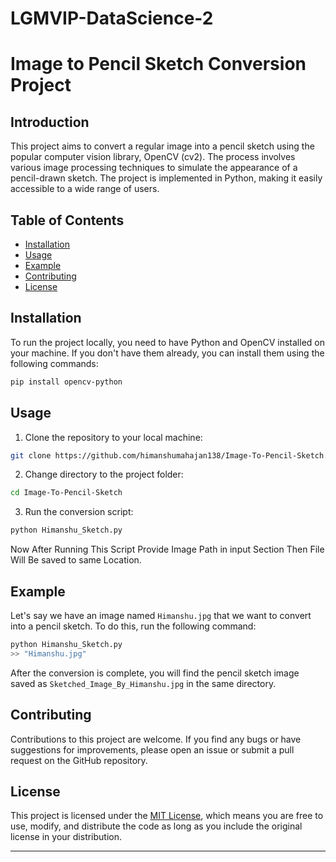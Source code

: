 # LGMVIP-DataScience-2
# Image to Pencil Sketch Conversion Project

## Introduction

This project aims to convert a regular image into a pencil sketch using the popular computer vision library, OpenCV (cv2). The process involves various image processing techniques to simulate the appearance of a pencil-drawn sketch. The project is implemented in Python, making it easily accessible to a wide range of users.

## Table of Contents

- [Installation](#installation)
- [Usage](#usage)
- [Example](#example)
- [Contributing](#contributing)
- [License](#license)

## Installation

To run the project locally, you need to have Python and OpenCV installed on your machine. If you don't have them already, you can install them using the following commands:

```bash
pip install opencv-python
```

## Usage

1. Clone the repository to your local machine:

```bash
git clone https://github.com/himanshumahajan138/Image-To-Pencil-Sketch.git
```

2. Change directory to the project folder:

```bash
cd Image-To-Pencil-Sketch
```

3. Run the conversion script:

```bash
python Himanshu_Sketch.py
```

Now After Running This Script Provide Image Path in input Section Then File Will Be saved to same Location.

## Example

Let's say we have an image named `Himanshu.jpg` that we want to convert into a pencil sketch. To do this, run the following command:

```bash
python Himanshu_Sketch.py
>> "Himanshu.jpg"
```

After the conversion is complete, you will find the pencil sketch image saved as `Sketched_Image_By_Himanshu.jpg` in the same directory.

## Contributing

Contributions to this project are welcome. If you find any bugs or have suggestions for improvements, please open an issue or submit a pull request on the GitHub repository.

## License

This project is licensed under the [MIT License](LICENSE), which means you are free to use, modify, and distribute the code as long as you include the original license in your distribution.

---
